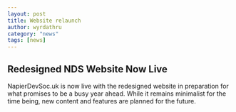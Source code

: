 ```yaml
---
layout: post
title: Website relaunch
author: wyrdathru
category: "news"
tags: [news]
---
```

## Redesigned NDS Website Now Live
NapierDevSoc.uk is now live with the redesigned website in preparation for what promises to be a busy year ahead. While it remains minimalist for the time being, new content and features are planned for the future.